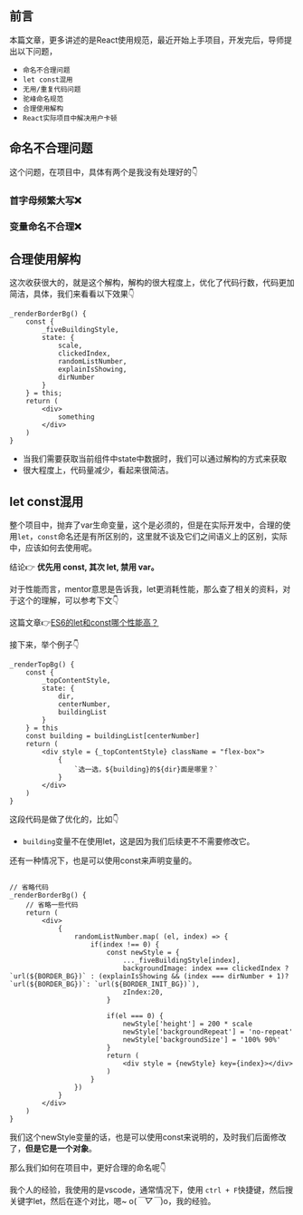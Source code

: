 ## 前言

本篇文章，更多讲述的是React使用规范，最近开始上手项目，开发完后，导师提出以下问题，

- `命名不合理问题`
- `let const混用`
- `无用/重复代码问题`
- `驼峰命名规范`
- `合理使用解构`
- `React实际项目中解决用户卡顿`







## 命名不合理问题

这个问题，在项目中，具体有两个是我没有处理好的👇



### 首字母频繁大写❌





### 变量命名不合理❌





## 合理使用解构

这次收获很大的，就是这个解构，解构的很大程度上，优化了代码行数，代码更加简洁，具体，我们来看看以下效果👇



```react
_renderBorderBg() {
    const {
        _fiveBuildingStyle,
        state: {
            scale,
            clickedIndex,
            randomListNumber,
            explainIsShowing,
            dirNumber
        }
    } = this;
    return (
        <div>
        	something
        </div>
    )
}
```



- 当我们需要获取当前组件中state中数据时，我们可以通过解构的方式来获取
- 很大程度上，代码量减少，看起来很简洁。









## let const混用

整个项目中，抛弃了var生命变量，这个是必须的，但是在实际开发中，合理的使用`let`，`const`命名还是有所区别的，这里就不谈及它们之间语义上的区别，实际中，应该如何去使用呢。

结论👉 **优先用 const, 其次 let, 禁用 var。**

对于性能而言，mentor意思是告诉我，let更消耗性能，那么查了相关的资料，对于这个的理解，可以参考下文👇

 这篇文章👉[ES6的let和const哪个性能高？](https://www.zhihu.com/question/58136118?from=profile_question_card)

接下来，举个例子👇

```react
_renderTopBg() {
    const {
        _topContentStyle,
        state: {
            dir,
            centerNumber,
            buildingList
        }
    } = this
    const building = buildingList[centerNumber]
    return (
        <div style = {_topContentStyle} className = "flex-box">
            {
                `选一选，${building}的${dir}面是哪里？`
            }
        </div>
    )
}
```



这段代码是做了优化的，比如👇

- `building`变量不在使用let，这是因为我们后续更不不需要修改它。



还有一种情况下，也是可以使用const来声明变量的。



```

// 省略代码
_renderBorderBg() {
    // 省略一些代码
    return (
        <div>
            {
                randomListNumber.map( (el, index) => {
                    if(index !== 0) {
                        const newStyle = {
                            ..._fiveBuildingStyle[index],
                            backgroundImage: index === clickedIndex ? `url(${BORDER_BG})` : (explainIsShowing && (index === dirNumber + 1)? `url(${BORDER_BG})`: `url(${BORDER_INIT_BG})`),
                            zIndex:20,
                        }
                        
                        if(el === 0) {
                            newStyle['height'] = 200 * scale
                            newStyle['backgroundRepeat'] = 'no-repeat'
                            newStyle['backgroundSize'] = '100% 90%'
                        }
                        return (
                            <div style = {newStyle} key={index}></div>
                        )
                    }
                })
            }
        </div>
    )
}
```



我们这个newStyle变量的话，也是可以使用const来说明的，及时我们后面修改了，**但是它是一个对象**。



那么我们如何在项目中，更好合理的命名呢👇

我个人的经验，我使用的是vscode，通常情况下，使用 `ctrl + F`快捷键，然后搜关键字let，然后在逐个对比，嗯~ o(*￣▽￣*)o，我的经验。



